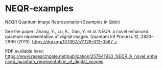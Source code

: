 # NEQR-examples
NEQR Quantum Image Representation Examples in Qiskit

See the paper:
Zhang, Y., Lu, K., Gao, Y. et al. NEQR: a novel enhanced quantum representation of digital images. Quantum Inf Process 12, 2833–2860 (2013). https://doi.org/10.1007/s11128-013-0567-z

PDF available here:
https://www.researchgate.net/publication/257641933_NEQR_A_novel_enhanced_quantum_representation_of_digital_images
